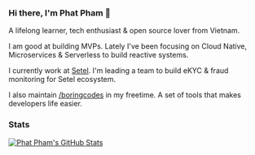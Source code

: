 ### Hi there, I'm Phat Pham 👋

A lifelong learner, tech enthusiast & open source lover from Vietnam.

I am good at building MVPs. Lately I've been focusing on Cloud Native, Microservices & Serverless to build reactive systems.

I currently work at [Setel](https://setel.com). I'm leading a team to build eKYC & fraud monitoring for Setel ecosystem.

I also maintain [/boringcodes](https://github.com/boringcodes) in my freetime. A set of tools that makes developers life easier.

### Stats

[![Phat Pham's GitHub Stats](https://github-readme-stats.vercel.app/api?username=phatpham9&theme=dark)](https://github.com/phatpham9)
